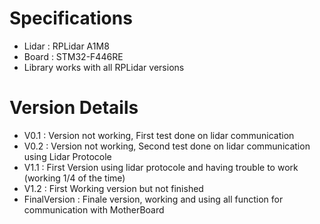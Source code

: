 # Specifications
- Lidar : RPLidar A1M8
- Board : STM32-F446RE
- Library works with all RPLidar versions

# Version Details
- V0.1 : Version not working, First test done on lidar communication
- V0.2 : Version not working, Second test done on lidar communication using Lidar Protocole
- V1.1 : First Version using lidar protocole and having trouble to work (working 1/4 of the time)
- V1.2 : First Working version but not finished
- FinalVersion : Finale version, working and using all function for communication with MotherBoard
